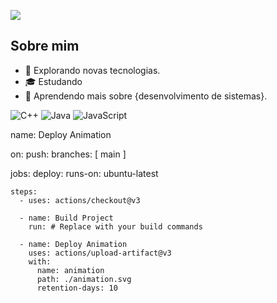 ![](https://komarev.com/ghpvc/?username=iuricode&color=006bed)

## Sobre mim

- 🤔 Explorando novas tecnologias.
- 🎓 Estudando 
- 🌱 Aprendendo mais sobre {desenvolvimento de sistemas}.


![C++](https://img.shields.io/badge/-C++-333333?style=flat&logo=C%2B%2B&logoColor=00599C)
![Java](https://img.shields.io/badge/-Java-333333?style=flat&logo=Java&logoColor=007396)
![JavaScript](https://img.shields.io/badge/-JavaScript-333333?style=flat&logo=javascript)

name: Deploy Animation

on:
  push:
    branches: [ main ]

jobs:
  deploy:
    runs-on: ubuntu-latest

    steps:
      - uses: actions/checkout@v3

      - name: Build Project
        run: # Replace with your build commands

      - name: Deploy Animation
        uses: actions/upload-artifact@v3
        with:
          name: animation
          path: ./animation.svg
          retention-days: 10

